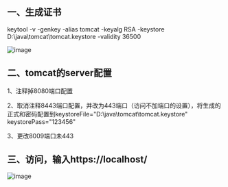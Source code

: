 ## 一、生成证书

keytool -v -genkey -alias tomcat -keyalg RSA -keystore D:\java\tomcat\tomcat.keystore  -validity 36500

![image](https://user-images.githubusercontent.com/3422640/32779876-f3e61b76-c904-11e7-9568-5b93c2b83454.png)

## 二、tomcat的server配置

1、注释掉8080端口配置

<!--<Connector port="8080" protocol="HTTP/1.1"
               connectionTimeout="20000"
               redirectPort="8443" />-->

2、取消注释8443端口配置，并改为443端口（访问不加端口的设置），将生成的正式和密码配置到keystoreFile="D:\java\tomcat\tomcat.keystore" keystorePass="123456"

 <Connector port="443" protocol="org.apache.coyote.http11.Http11NioProtocol"
               maxThreads="150" SSLEnabled="true" 
               keystoreFile="D:\java\tomcat\tomcat.keystore" keystorePass="123456"
               >
        <!--<SSLHostConfig>
            <Certificate certificateKeystoreFile="conf/localhost-rsa.jks"
                         type="RSA" />
        </SSLHostConfig>-->
    </Connector>

3、更改8009端口未443

<Connector port="8009" protocol="AJP/1.3" redirectPort="443" />

## 三、访问，输入https://localhost/

![image](https://user-images.githubusercontent.com/3422640/32779963-3c631796-c905-11e7-8990-1fcd448dac54.png)
